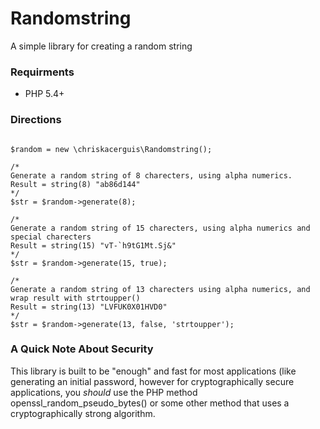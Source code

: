 Randomstring
==========

A simple library for creating a random string

### Requirments

* PHP 5.4+

### Directions

````

$random = new \chriskacerguis\Randomstring();

/*
Generate a random string of 8 charecters, using alpha numerics.
Result = string(8) "ab86d144"
*/
$str = $random->generate(8);

/*
Generate a random string of 15 charecters, using alpha numerics and special charecters
Result = string(15) "vT-`h9tG1Mt.Sj&"
*/
$str = $random->generate(15, true);

/*
Generate a random string of 13 charecters using alpha numerics, and wrap result with strtoupper()
Result = string(13) "LVFUK0X01HVD0"
*/
$str = $random->generate(13, false, 'strtoupper');

````

### A Quick Note About Security

This library is built to be "enough" and fast for most applications (like generating an initial password, however 
for cryptographically secure applications, you *should* use the PHP method openssl_random_pseudo_bytes() or some
other method that uses a cryptographically strong algorithm.